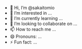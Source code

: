 - 👋 Hi, I’m @sakaitomio
- 👀 I’m interested in ...
- 🌱 I’m currently learning ...
- 💞️ I’m looking to collaborate on ...
- 📫 How to reach me ...
- 😄 Pronouns: ...
- ⚡ Fun fact: ...

<!---
sakaitomio/sakaitomio is a ✨ special ✨ repository because its `README.md` (this file) appears on your GitHub profile.
You can click the Preview link to take a look at your changes.
--->
